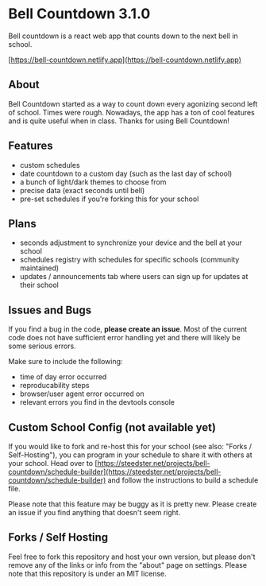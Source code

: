 # Bell Countdown 3.1.0

Bell countdown is a react web app that counts down to the next bell in school. 

[https://bell-countdown.netlify.app](https://bell-countdown.netlify.app)

## About 

Bell Countdown started as a way to count down every agonizing second left of school. Times were rough. Nowadays, the app has a ton of cool features and is quite useful when in class. Thanks for using Bell Countdown! 

## Features

- custom schedules
- date countdown to a custom day (such as the last day of school)
- a bunch of light/dark themes to choose from
- precise data (exact seconds until bell)
- pre-set schedules if you're forking this for your school

## Plans
- seconds adjustment to synchronize your device and the bell at your school
- schedules registry with schedules for specific schools (community maintained)
- updates / announcements tab where users can sign up for updates at their school

## Issues and Bugs

If you find a bug in the code, **please create an issue**. 
Most of the current code does not have sufficient error handling yet and there will likely be some serious errors.

Make sure to include the following:
- time of day error occurred
- reproducability steps
- browser/user agent error occurred on 
- relevant errors you find in the devtools console

## Custom School Config (not available yet)

If you would like to fork and re-host this for your school (see also: "Forks / Self-Hosting"), you can program in your schedule to share it with others at your school. 
Head over to [https://steedster.net/projects/bell-countdown/schedule-builder](https://steedster.net/projects/bell-countdown/schedule-builder) and follow the instructions to build a schedule file.

Please note that this feature may be buggy as it is pretty new. Please create an issue if you find anything that doesn't seem right.

## Forks / Self Hosting

Feel free to fork this repository and host your own version, but please don't remove any of the links or info from the "about" page on settings. Please note that this repository is under an MIT license. 

